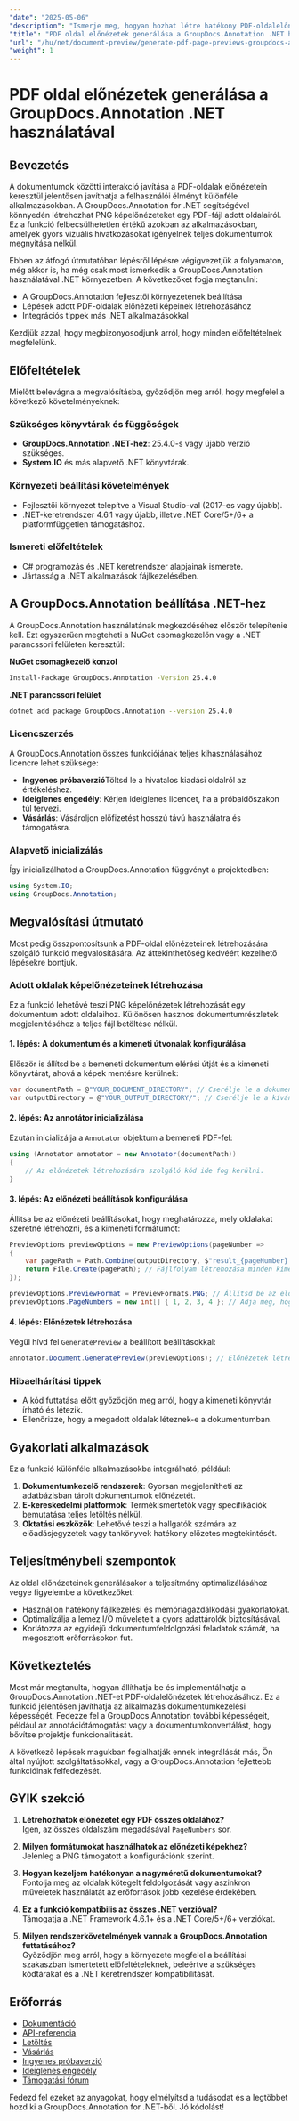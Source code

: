 ```yaml
---
"date": "2025-05-06"
"description": "Ismerje meg, hogyan hozhat létre hatékony PDF-oldalelőnézeteket a GroupDocs.Annotation for .NET segítségével. Fokozza a dokumentumokkal való interakciót és egyszerűsíti a munkafolyamatot."
"title": "PDF oldal előnézetek generálása a GroupDocs.Annotation .NET használatával – Átfogó útmutató"
"url": "/hu/net/document-preview/generate-pdf-page-previews-groupdocs-annotation-net/"
"weight": 1
---
```


# PDF oldal előnézetek generálása a GroupDocs.Annotation .NET használatával

## Bevezetés

A dokumentumok közötti interakció javítása a PDF-oldalak előnézetein keresztül jelentősen javíthatja a felhasználói élményt különféle alkalmazásokban. A GroupDocs.Annotation for .NET segítségével könnyedén létrehozhat PNG képelőnézeteket egy PDF-fájl adott oldalairól. Ez a funkció felbecsülhetetlen értékű azokban az alkalmazásokban, amelyek gyors vizuális hivatkozásokat igényelnek teljes dokumentumok megnyitása nélkül.

Ebben az átfogó útmutatóban lépésről lépésre végigvezetjük a folyamaton, még akkor is, ha még csak most ismerkedik a GroupDocs.Annotation használatával .NET környezetben. A következőket fogja megtanulni:
- A GroupDocs.Annotation fejlesztői környezetének beállítása
- Lépések adott PDF-oldalak előnézeti képeinek létrehozásához
- Integrációs tippek más .NET alkalmazásokkal

Kezdjük azzal, hogy megbizonyosodjunk arról, hogy minden előfeltételnek megfelelünk.

## Előfeltételek

Mielőtt belevágna a megvalósításba, győződjön meg arról, hogy megfelel a következő követelményeknek:

### Szükséges könyvtárak és függőségek

- **GroupDocs.Annotation .NET-hez**: 25.4.0-s vagy újabb verzió szükséges.
- **System.IO** és más alapvető .NET könyvtárak.

### Környezeti beállítási követelmények

- Fejlesztői környezet telepítve a Visual Studio-val (2017-es vagy újabb).
- .NET-keretrendszer 4.6.1 vagy újabb, illetve .NET Core/5+/6+ a platformfüggetlen támogatáshoz.

### Ismereti előfeltételek

- C# programozás és .NET keretrendszer alapjainak ismerete.
- Jártasság a .NET alkalmazások fájlkezelésében.

## A GroupDocs.Annotation beállítása .NET-hez

A GroupDocs.Annotation használatának megkezdéséhez először telepítenie kell. Ezt egyszerűen megteheti a NuGet csomagkezelőn vagy a .NET parancssori felületen keresztül:

**NuGet csomagkezelő konzol**
```bash
Install-Package GroupDocs.Annotation -Version 25.4.0
```

**.NET parancssori felület**
```bash
dotnet add package GroupDocs.Annotation --version 25.4.0
```

### Licencszerzés

A GroupDocs.Annotation összes funkciójának teljes kihasználásához licencre lehet szüksége:
- **Ingyenes próbaverzió**Töltsd le a hivatalos kiadási oldalról az értékeléshez.
- **Ideiglenes engedély**: Kérjen ideiglenes licencet, ha a próbaidőszakon túl tervezi.
- **Vásárlás**: Vásároljon előfizetést hosszú távú használatra és támogatásra.

### Alapvető inicializálás

Így inicializálhatod a GroupDocs.Annotation függvényt a projektedben:
```csharp
using System.IO;
using GroupDocs.Annotation;
```

## Megvalósítási útmutató

Most pedig összpontosítsunk a PDF-oldal előnézeteinek létrehozására szolgáló funkció megvalósítására. Az áttekinthetőség kedvéért kezelhető lépésekre bontjuk.

### Adott oldalak képelőnézeteinek létrehozása

Ez a funkció lehetővé teszi PNG képelőnézetek létrehozását egy dokumentum adott oldalaihoz. Különösen hasznos dokumentumrészletek megjelenítéséhez a teljes fájl betöltése nélkül.

#### 1. lépés: A dokumentum és a kimeneti útvonalak konfigurálása

Először is állítsd be a bemeneti dokumentum elérési útját és a kimeneti könyvtárat, ahová a képek mentésre kerülnek:
```csharp
var documentPath = @"YOUR_DOCUMENT_DIRECTORY"; // Cserélje le a dokumentum elérési útjára
var outputDirectory = @"YOUR_OUTPUT_DIRECTORY/"; // Cserélje le a kívánt kimeneti könyvtárra
```

#### 2. lépés: Az annotátor inicializálása

Ezután inicializálja a `Annotator` objektum a bemeneti PDF-fel:
```csharp
using (Annotator annotator = new Annotator(documentPath))
{
    // Az előnézetek létrehozására szolgáló kód ide fog kerülni.
}
```

#### 3. lépés: Az előnézeti beállítások konfigurálása

Állítsa be az előnézeti beállításokat, hogy meghatározza, mely oldalakat szeretné létrehozni, és a kimeneti formátumot:
```csharp
PreviewOptions previewOptions = new PreviewOptions(pageNumber =>
{
    var pagePath = Path.Combine(outputDirectory, $"result_{pageNumber}.png");
    return File.Create(pagePath); // Fájlfolyam létrehozása minden kimeneti képhez
});

previewOptions.PreviewFormat = PreviewFormats.PNG; // Állítsd be az előnézetek formátumát PNG-re.
previewOptions.PageNumbers = new int[] { 1, 2, 3, 4 }; // Adja meg, hogy mely oldalakhoz generáljon előnézetet.
```

#### 4. lépés: Előnézetek létrehozása

Végül hívd fel `GeneratePreview` a beállított beállításokkal:
```csharp
annotator.Document.GeneratePreview(previewOptions); // Előnézetek létrehozása a konfigurált beállítások alapján.
```

### Hibaelhárítási tippek

- A kód futtatása előtt győződjön meg arról, hogy a kimeneti könyvtár írható és létezik.
- Ellenőrizze, hogy a megadott oldalak léteznek-e a dokumentumban.

## Gyakorlati alkalmazások

Ez a funkció különféle alkalmazásokba integrálható, például:
1. **Dokumentumkezelő rendszerek**: Gyorsan megjelenítheti az adatbázisban tárolt dokumentumok előnézetét.
2. **E-kereskedelmi platformok**: Termékismertetők vagy specifikációk bemutatása teljes letöltés nélkül.
3. **Oktatási eszközök**: Lehetővé teszi a hallgatók számára az előadásjegyzetek vagy tankönyvek hatékony előzetes megtekintését.

## Teljesítménybeli szempontok

Az oldal előnézeteinek generálásakor a teljesítmény optimalizálásához vegye figyelembe a következőket:
- Használjon hatékony fájlkezelési és memóriagazdálkodási gyakorlatokat.
- Optimalizálja a lemez I/O műveleteit a gyors adattárolók biztosításával.
- Korlátozza az egyidejű dokumentumfeldolgozási feladatok számát, ha megosztott erőforrásokon fut.

## Következtetés

Most már megtanulta, hogyan állíthatja be és implementálhatja a GroupDocs.Annotation .NET-et PDF-oldalelőnézetek létrehozásához. Ez a funkció jelentősen javíthatja az alkalmazás dokumentumkezelési képességét. Fedezze fel a GroupDocs.Annotation további képességeit, például az annotációtámogatást vagy a dokumentumkonvertálást, hogy bővítse projektje funkcionalitását.

A következő lépések magukban foglalhatják ennek integrálását más, Ön által nyújtott szolgáltatásokkal, vagy a GroupDocs.Annotation fejlettebb funkcióinak felfedezését.

## GYIK szekció

1. **Létrehozhatok előnézetet egy PDF összes oldalához?**  
   Igen, az összes oldalszám megadásával `PageNumbers` sor.

2. **Milyen formátumokat használhatok az előnézeti képekhez?**  
   Jelenleg a PNG támogatott a konfigurációnk szerint.

3. **Hogyan kezeljem hatékonyan a nagyméretű dokumentumokat?**  
   Fontolja meg az oldalak kötegelt feldolgozását vagy aszinkron műveletek használatát az erőforrások jobb kezelése érdekében.

4. **Ez a funkció kompatibilis az összes .NET verzióval?**  
   Támogatja a .NET Framework 4.6.1+ és a .NET Core/5+/6+ verziókat.

5. **Milyen rendszerkövetelmények vannak a GroupDocs.Annotation futtatásához?**  
   Győződjön meg arról, hogy a környezete megfelel a beállítási szakaszban ismertetett előfeltételeknek, beleértve a szükséges kódtárakat és a .NET keretrendszer kompatibilitását.

## Erőforrás

- [Dokumentáció](https://docs.groupdocs.com/annotation/net/)
- [API-referencia](https://reference.groupdocs.com/annotation/net/)
- [Letöltés](https://releases.groupdocs.com/annotation/net/)
- [Vásárlás](https://purchase.groupdocs.com/buy)
- [Ingyenes próbaverzió](https://releases.groupdocs.com/annotation/net/)
- [Ideiglenes engedély](https://purchase.groupdocs.com/temporary-license/)
- [Támogatási fórum](https://forum.groupdocs.com/c/annotation/) 

Fedezd fel ezeket az anyagokat, hogy elmélyítsd a tudásodat és a legtöbbet hozd ki a GroupDocs.Annotation for .NET-ből. Jó kódolást!